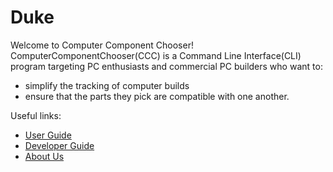 # Duke

Welcome to Computer Component Chooser!
ComputerComponentChooser(CCC) is a Command Line Interface(CLI)
program targeting PC enthusiasts and commercial PC builders who want to:
- simplify the tracking of computer builds
- ensure that the parts they pick are compatible with one another.

Useful links:
* [User Guide](UserGuide.md)
* [Developer Guide](DeveloperGuide.md)
* [About Us](AboutUs.md)
